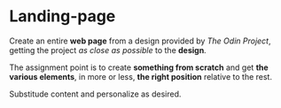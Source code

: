 # Landing-page
<p> Create an entire <strong>web page</strong> from a design provided by <em>The Odin Project</em>, getting the project <em>as close as possible</em> to the <strong>design</strong>. </p> 
<p>The assignment point is to create <strong>something from scratch</strong> and get <strong>the various elements</strong>, in more or less, <strong>the right position</strong> relative to the rest.</p>
<p>Substitude content and personalize as desired.</p>

